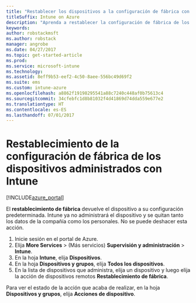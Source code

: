 ```yaml
---
title: "Restablecer los dispositivos a la configuración de fábrica con Intune"
titleSuffix: Intune on Azure
description: "Aprenda a restablecer la configuración de fábrica de los dispositivos que administra con Intune."
keywords: 
author: robstackmsft
ms.author: robstack
manager: angrobe
ms.date: 04/27/2017
ms.topic: get-started-article
ms.prod: 
ms.service: microsoft-intune
ms.technology: 
ms.assetid: 8eff9b53-eef2-4c50-8aee-556bc49d69f2
ms.suite: ems
ms.custom: intune-azure
ms.openlocfilehash: a8862f19198295541a88c7240c448af0b75613c4
ms.sourcegitcommit: 34cfebfc1d8b81032f4d41869d74dda559e677e2
ms.translationtype: HT
ms.contentlocale: es-ES
ms.lasthandoff: 07/01/2017
---
```

# <a name="reset-intune-managed-devices-to-factory-settings"></a>Restablecimiento de la configuración de fábrica de los dispositivos administrados con Intune


[!INCLUDE[azure_portal](./includes/azure_portal.md)]

El **restablecimiento de fábrica** devuelve el dispositivo a su configuración predeterminada. Intune ya no administrará el dispositivo y se quitan tanto los datos de la compañía como los personales. No se puede deshacer esta acción.

1. Inicie sesión en el portal de Azure.
2. Elija **More Services** >  (Más servicios) **Supervisión y administración** > **Intune**.
3. En la hoja **Intune**, elija **Dispositivos**.
4. En la hoja **Dispositivos y grupos**, elija **Todos los dispositivos**.
5. En la lista de dispositivos que administra, elija un dispositivo y luego elija la acción de dispositivos remotos **Restablecimiento de fábrica**.

Para ver el estado de la acción que acaba de realizar, en la hoja **Dispositivos y grupos**, elija **Acciones de dispositivo**.

